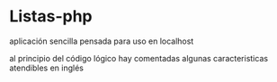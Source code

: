 # Listas-php

aplicación sencilla pensada para uso en localhost

al principio del código lógico hay comentadas algunas caracteristicas atendibles en inglés

